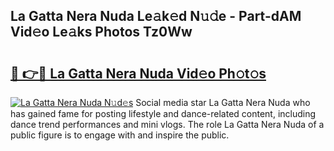 ## La Gatta Nera Nuda Le𝚊k𝚎d N𝚞𝚍e - Part-dAM Vid𝚎o Le𝚊ks Photos Tz0Ww

# <h2><a href="http://fbdv533.evod.top/?m=La+Gatta+Nera+Nuda">🔗 👉🔴 La Gatta Nera Nuda Vid𝚎o Ph𝚘t𝚘s</a></h2>

[![La Gatta Nera Nuda N𝚞d𝚎s](https://i.imgur.com/8V9OHl7.gif)](http://fbdv533.evod.top/?m=La+Gatta+Nera+Nuda)
Social media star La Gatta Nera Nuda who has gained fame for posting lifestyle and dance-related content, including dance trend performances and mini vlogs. The role La Gatta Nera Nuda of a public figure is to engage with and inspire the public. 
